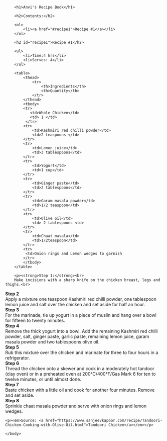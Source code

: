 <!DOCTYPE html>
<html>
    <head>
        <title>Spin-off of "Project: Recipe book"</title>
        <meta charset="utf-8">
        <style>
                </style>
    </head>
    <body>
       
        <h1>Anvi's Recipe Book</h1>
        
        <h2>Contents:</h2>
        
        <ol>
            <li><a href="#recipe1">Recipe #1</a></li>
        </ol>
        
        <h2 id="recipe1">Recipe #1</h2>
        
        <ul>
            <li>Time:4 hrs</li>
            <li>Serves: 4</li>
        </ul>
        
        <table>
            <thead>
                <tr>
                    <th>Ingredients</th>
                    <th>Quantity</th>
                </tr>
            </thead>
            <tbody>
            <tr>
               <td>Whole Chicken</td>
               <td> 1 </td>
             </tr>
            <tr>
                <td>Kashmiri red chilli powder</td>
                <td>2 teaspoons </td>
            </tr>
            <tr>
                <td>Lemon juice</td>
                <td>3 tablespoons</td>
            </tr>
            <tr>    
                <td>Yogurt</td>
                <td>1 cup</td>
            </tr>
            <tr>
                <td>Ginger paste</td>
                <td>2 tablespoons</td>
            </tr>
            <tr>
                <td>Garam masala powder</td>
                <td>1/2 teaspoon</td>
            </tr>
            <tr>
                <td>Olive oil</td>
                <td> 2 tablespoons <td>
            </tr>
            <tr>
                <td>Chaat masala</td>
                <td>1/2teaspoon</td>
            </tr>
            <tr>
             <td>Onion rings and Lemon wedges to garnish
            </tr>
            </tbody>
        </table>
        
        <p><strong>Step 1:</strong><br> 
        Make incisions with a sharp knife on the chicken breast, legs and thighs.<br>
<strong>Step 2</strong><br>
Apply a mixture one teaspoon Kashmiri red chilli powder, one tablespoon lemon juice and salt over the chicken and set aside for half an hour.<br>
<strong>Step 3</strong><br>
For the marinade, tie up yogurt in a piece of muslin and hang over a bowl for fifteen to twenty minutes.<br>
<strong>Step 4</strong><br>
Remove the thick yogurt into a bowl. Add the remaining Kashmiri red chilli powder, salt, ginger paste, garlic paste, remaining lemon juice, garam masala powder and two tablespoons olive oil.<br>
<strong>Step 5</strong><br>
Rub this mixture over the chicken and marinate for three to four hours in a refrigerator.<br>
<strong>Step 6</strong><br>
Thread the chicken onto a skewer and cook in a moderately hot tandoor (clay oven) or in a preheated oven at 200°C/400°F/Gas Mark 6 for ten to twelve minutes, or until almost done.<br>
<strong>Step 7</strong><br>
Baste chicken with a little oil and cook for another four minutes. Remove and set aside.<br>
<strong>Step 8</strong><br>
Sprinkle chaat masala powder and serve with onion rings and lemon wedges.
</p>

        
    <p><em>Source: <a href="https://www.sanjeevkapoor.com/recipe/Tandoori-Chicken-Cooking-with-Olive-Oil.html">Tandoori Chicken</a></em></p>
    
    </body>
</html>

